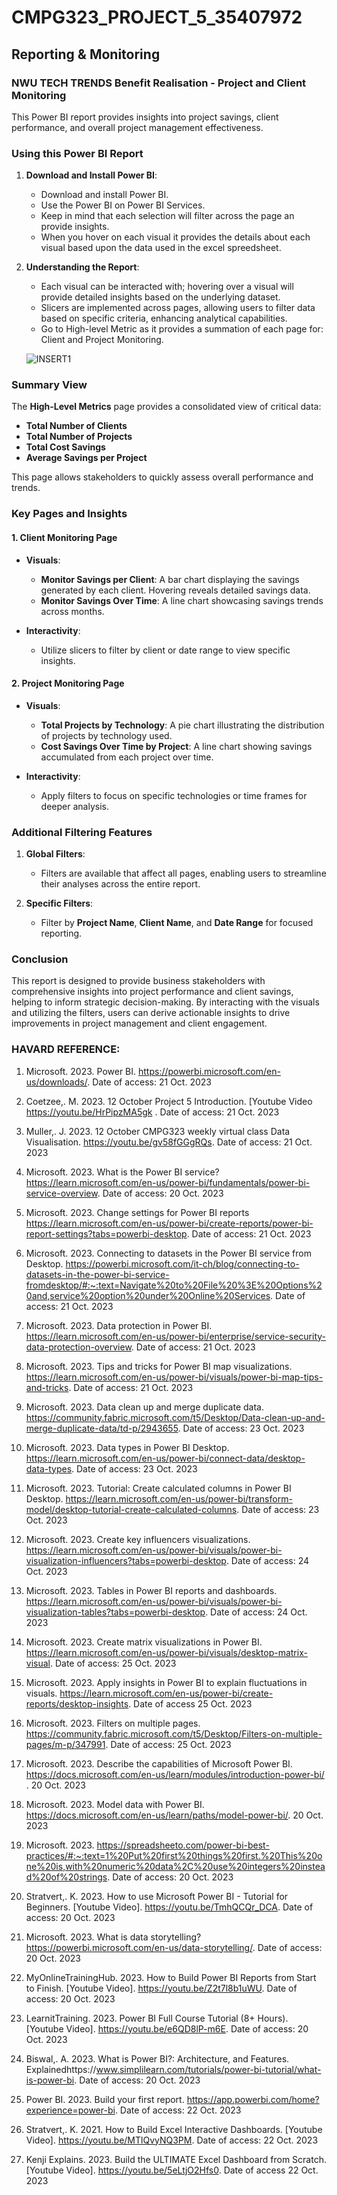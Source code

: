 # CMPG323_PROJECT_5_35407972

## Reporting & Monitoring

### NWU TECH TRENDS Benefit Realisation - Project and Client Monitoring

This Power BI report provides insights into project savings, client performance, and overall project management effectiveness.

### Using this Power BI Report

1. **Download and Install Power BI**:
   - Download and install Power BI.
   - Use the Power BI on Power BI Services.
   - Keep in mind that each selection will filter across the page an provide insights.
   - When you hover on each visual it provides the details about each visual based upon the data used in the excel spreedsheet.

2. **Understanding the Report**:
   - Each visual can be interacted with; hovering over a visual will provide detailed insights based on the underlying dataset.
   - Slicers are implemented across pages, allowing users to filter data based on specific criteria, enhancing analytical capabilities.
   - Go to High-level Metric as it provides a summation of each page for: Client and Project Monitoring.
  
   ![INSERT1](https://github.com/user-attachments/assets/66c7c274-8a13-4a2e-9e03-e4509dfa23c3)


### Summary View

The **High-Level Metrics** page provides a consolidated view of critical data:

- **Total Number of Clients**
- **Total Number of Projects**
- **Total Cost Savings**
- **Average Savings per Project**

This page allows stakeholders to quickly assess overall performance and trends.

### Key Pages and Insights

#### 1. Client Monitoring Page
- **Visuals**:
  - **Monitor Savings per Client**: A bar chart displaying the savings generated by each client. Hovering reveals detailed savings data.
  - **Monitor Savings Over Time**: A line chart showcasing savings trends across months.

- **Interactivity**: 
  - Utilize slicers to filter by client or date range to view specific insights.

#### 2. Project Monitoring Page
- **Visuals**:
  - **Total Projects by Technology**: A pie chart illustrating the distribution of projects by technology used.
  - **Cost Savings Over Time by Project**: A line chart showing savings accumulated from each project over time.

- **Interactivity**:
  - Apply filters to focus on specific technologies or time frames for deeper analysis.

### Additional Filtering Features
1. **Global Filters**:
   - Filters are available that affect all pages, enabling users to streamline their analyses across the entire report.
  
2. **Specific Filters**:
   - Filter by **Project Name**, **Client Name**, and **Date Range** for focused reporting.

### Conclusion
This report is designed to provide business stakeholders with comprehensive insights into project performance and client savings, helping to inform strategic decision-making. By interacting with the visuals and utilizing the filters, users can derive actionable insights to drive improvements in project management and client engagement.

### HAVARD REFERENCE:
1.	Microsoft. 2023. Power BI. https://powerbi.microsoft.com/en-us/downloads/. Date of access: 21 Oct. 2023

2.	Coetzee,. M. 2023. 12 October Project 5 Introduction. [Youtube Video https://youtu.be/HrPipzMA5gk .  Date of access: 21 Oct. 2023

3.	Muller,. J. 2023. 12 October CMPG323 weekly virtual class Data Visualisation. https://youtu.be/gv58fGGgRQs. Date of access: 21 Oct. 2023

4.	Microsoft. 2023. What is the Power BI service? https://learn.microsoft.com/en-us/power-bi/fundamentals/power-bi-service-overview. Date of access: 20 Oct. 2023

5.	Microsoft. 2023. Change settings for Power BI reports https://learn.microsoft.com/en-us/power-bi/create-reports/power-bi-report-settings?tabs=powerbi-desktop. Date of access: 21 Oct. 2023


6.	Microsoft. 2023. Connecting to datasets in the Power BI service from Desktop. https://powerbi.microsoft.com/it-ch/blog/connecting-to-datasets-in-the-power-bi-service-fromdesktop/#:~:text=Navigate%20to%20File%20%3E%20Options%20and,service%20option%20under%20Online%20Services. Date of access: 21 Oct. 2023

7.	Microsoft. 2023. Data protection in Power BI. https://learn.microsoft.com/en-us/power-bi/enterprise/service-security-data-protection-overview. Date of access: 21 Oct. 2023


8.	Microsoft. 2023. Tips and tricks for Power BI map visualizations. https://learn.microsoft.com/en-us/power-bi/visuals/power-bi-map-tips-and-tricks. Date of access: 21 Oct. 2023

9.	Microsoft. 2023. Data clean up and merge duplicate data. https://community.fabric.microsoft.com/t5/Desktop/Data-clean-up-and-merge-duplicate-data/td-p/2943655. Date of access: 23 Oct. 2023

10.	Microsoft. 2023. Data types in Power BI Desktop. https://learn.microsoft.com/en-us/power-bi/connect-data/desktop-data-types. Date of access: 23 Oct. 2023

11.	Microsoft. 2023. Tutorial: Create calculated columns in Power BI Desktop. https://learn.microsoft.com/en-us/power-bi/transform-model/desktop-tutorial-create-calculated-columns. Date of access: 23 Oct. 2023
12.	Microsoft. 2023. Create key influencers visualizations. https://learn.microsoft.com/en-us/power-bi/visuals/power-bi-visualization-influencers?tabs=powerbi-desktop. Date of access: 24 Oct. 2023

13.	Microsoft. 2023. Tables in Power BI reports and dashboards. https://learn.microsoft.com/en-us/power-bi/visuals/power-bi-visualization-tables?tabs=powerbi-desktop. Date of access: 24 Oct. 2023


14.	Microsoft. 2023. Create matrix visualizations in Power BI. https://learn.microsoft.com/en-us/power-bi/visuals/desktop-matrix-visual. Date of access: 25 Oct. 2023

15.	Microsoft. 2023. Apply insights in Power BI to explain fluctuations in visuals. https://learn.microsoft.com/en-us/power-bi/create-reports/desktop-insights. Date of access 25 Oct. 2023

16.	Microsoft. 2023. Filters on multiple pages. https://community.fabric.microsoft.com/t5/Desktop/Filters-on-multiple-pages/m-p/347991. Date of access: 25 Oct. 2023


17.	Microsoft. 2023. Describe the capabilities of Microsoft Power BI. https://docs.microsoft.com/en-us/learn/modules/introduction-power-bi/ . 20 Oct. 2023

18.	Microsoft. 2023. Model data with Power BI. https://docs.microsoft.com/en-us/learn/paths/model-power-bi/. 20 Oct. 2023


19.	Microsoft. 2023. https://spreadsheeto.com/power-bi-best-practices/#:~:text=1%20Put%20first%20things%20first.%20This%20one%20is,with%20numeric%20data%2C%20use%20integers%20instead%20of%20strings. Date of access: 20 Oct. 2023

20.	Stratvert,. K. 2023. How to use Microsoft Power BI - Tutorial for Beginners. [Youtube Video]. https://youtu.be/TmhQCQr_DCA. Date of access: 20 Oct. 2023

21.	Microsoft. 2023. What is data storytelling? https://powerbi.microsoft.com/en-us/data-storytelling/. Date of access: 20 Oct. 2023

22.	MyOnlineTrainingHub. 2023. How to Build Power BI Reports from Start to Finish. [Youtube Video]. https://youtu.be/Z2t7l8b1uWU. Date of access: 20 Oct. 2023

23.	LearnitTraining. 2023. Power BI Full Course Tutorial (8+ Hours). [Youtube Video]. https://youtu.be/e6QD8lP-m6E. Date of access: 20 Oct. 2023

24.	Biswal,. A. 2023. What is Power BI?: Architecture, and Features. Explainedhttps://www.simplilearn.com/tutorials/power-bi-tutorial/what-is-power-bi. Date of access: 20 Oct. 2023

25.	Power BI. 2023. Build your first report. https://app.powerbi.com/home?experience=power-bi. Date of access: 22 Oct. 2023

26.	Stratvert,. K. 2021. How to Build Excel Interactive Dashboards. [Youtube Video]. https://youtu.be/MTlQvyNQ3PM. Date of access: 22 Oct. 2023

27.	Kenji Explains. 2023. Build the ULTIMATE Excel Dashboard from Scratch. [Youtube Video]. https://youtu.be/5eLtjO2Hfs0. Date of access 22 Oct. 2023

